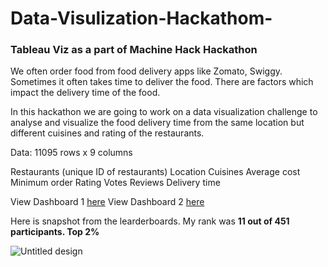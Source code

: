 # Data-Visulization-Hackathom-
### Tableau Viz as a part of Machine Hack Hackathon

We often order food from food delivery apps like Zomato, Swiggy. Sometimes it often takes time to deliver the food. There are factors which impact the delivery time of the food.

In this hackathon we are going to work on a data visualization challenge to analyse and visualize the food delivery time from the same location but different cuisines and rating of the restaurants.

Data: 
11095 rows x 9 columns

Restaurants (unique ID of restaurants)
Location
Cuisines
Average cost
Minimum order
Rating
Votes
Reviews
Delivery time

View Dashboard 1 [here](https://public.tableau.com/app/profile/raghu7462/viz/MachineHack-VisuationChallenge11/Dashboard1)
View Dashboard 2 [here](https://public.tableau.com/app/profile/raghu7462/viz/MachineHack-VisuationChallenge1/Dashboard2)

Here is snapshot from the learderboards. My rank was __11 out of 451 participants. Top 2%__

![Untitled design](https://user-images.githubusercontent.com/65697330/133301596-53723f85-48bb-431e-a304-46e341c00109.png)
